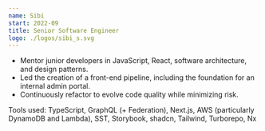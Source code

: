 ```yaml
---
name: Sibi
start: 2022-09
title: Senior Software Engineer
logo: ./logos/sibi_s.svg
---
```


- Mentor junior developers in JavaScript, React, software architecture, and design patterns.
- Led the creation of a front-end pipeline, including the foundation for an internal admin portal.
- Continuously refactor to evolve code quality while minimizing risk.

Tools used: TypeScript, GraphQL (+ Federation), Next.js, AWS (particularly DynamoDB and Lambda), SST, Storybook, shadcn, Tailwind, Turborepo, Nx
